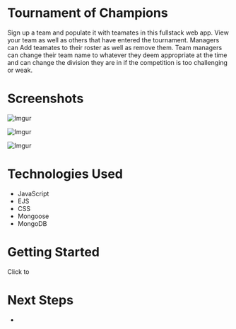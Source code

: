 # Tournament of Champions

Sign up a team and populate it with teamates in this fullstack web app. View your team as well as others that have entered the tournament. Managers can Add teamates to their roster as well as remove them. Team managers can change their team name to whatever they deem appropriate at the time and can change the division they are in if the competition is too challenging or weak.

# Screenshots

![Imgur](https://i.imgur.com/N3N8eUL.png)

![Imgur](https://i.imgur.com/6qt61zr.png)

![Imgur](https://i.imgur.com/bmv28Fh.png)

# Technologies Used

* JavaScript
* EJS
* CSS
* Mongoose
* MongoDB

# Getting Started



Click to 

# Next Steps

* 